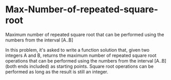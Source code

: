 # Max-Number-of-repeated-square-root
Maximum number of repeated square root that can be performed using the numbers from the interval [A..B]

In this problem, it's asked to write a function solution that, given two integers
A and B, returns the maximum number of repeated square root operations that can be
performed using the numbers from the interval [A..B] (both ends included) as starting points.
Square root operations can be performed as long as the result is still an integer.
